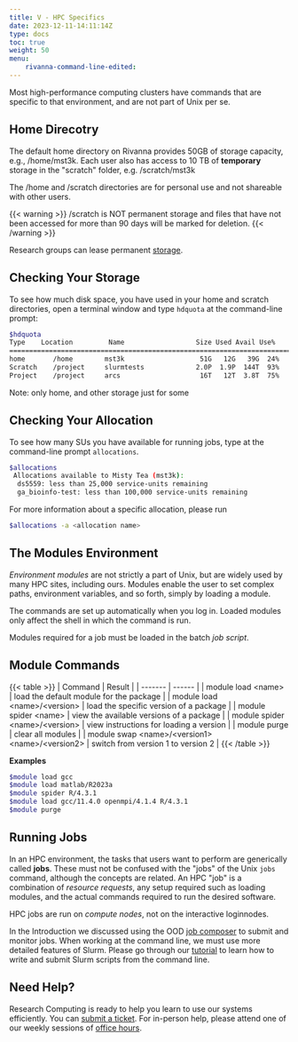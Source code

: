 ```yaml
---
title: V - HPC Specifics
date: 2023-12-11-14:11:14Z
type: docs
toc: true 
weight: 50
menu: 
    rivanna-command-line-edited:
---
```


Most high-performance computing clusters have commands that are specific to that environment, and are not part of Unix per se.

## Home Direcotry

The default home directory on Rivanna provides 50GB of storage capacity, e.g., /home/mst3k.  Each user also has access to 10 TB of  __temporary__  storage in the "scratch" folder, e.g. /scratch/mst3k

The /home and /scratch directories are for personal use and not shareable with other users.

{{< warning >}}
/scratch is NOT permanent storage and files that have not been accessed for more than 90 days will be marked for deletion.
{{< /warning >}}

Research groups can lease permanent [storage](https://www.rc.virginia.edu/userinfo/storage/).

## Checking Your Storage

To see how much disk space, you have used in your home and scratch directories, open a terminal window and type  `hdquota`  at the command-line prompt:

```bash
$hdquota
Type    Location         Name                  Size Used Avail Use%
=======================================================================
home       /home        mst3k                   51G   12G   39G  24%
Scratch    /project     slurmtests             2.0P  1.9P  144T  93%
Project    /project     arcs                    16T   12T  3.8T  75%   Project    /project     rivanna_software       1.1T  4.2M  1.0T   1%   Project    /project     ds5559                  51G  3.7G   47G   8%   Value      /nv          vol174                 5.5T  1.2T  4.4T  21%
```

Note: only home, and other storage just for some

## Checking Your Allocation

To see how many SUs you have available for running jobs, type at the command-line prompt `allocations`.

```bash
$allocations
 Allocations available to Misty Tea (mst3k):
  ds5559: less than 25,000 service-units remaining
  ga_bioinfo-test: less than 100,000 service-units remaining
```

For more information about a specific allocation, please run
```bash
$allocations -a <allocation name>
```

## The Modules Environment

_Environment modules_ are not strictly a part of Unix, but are widely used by many HPC sites, including ours.  Modules enable the user to set complex paths, environment variables, and so forth, simply by loading a module.

The commands are set up automatically when you log in.  Loaded modules only affect the shell in which the command is run.

Modules required for a job must be loaded in the batch _job script_.

## Module Commands

{{< table >}}
|  Command   |  Result  |
|  -------   |  ------  |
|  module load \<name\> |  load the default module for the <name> package |
|  module load \<name\>/\<version\> | load the specific version of a package |
|  module spider \<name\> | view the available versions of a package | 
|  module spider \<name\>/\<version\> | view instructions for loading a version |
|  module purge | clear all modules |
|  module swap \<name\>/\<version1\> \<name\>/\<version2\> | switch from version 1 to version 2 |
{{< /table >}}

**Examples**
```bash
$module load gcc
$module load matlab/R2023a
$module spider R/4.3.1
$module load gcc/11.4.0 openmpi/4.1.4 R/4.3.1
$module purge
```

## Running Jobs

In an HPC environment, the tasks that users want to perform are generically called **jobs**.  These must not be confused with the "jobs" of the Unix `jobs` command, although the concepts are related. An HPC "job" is a combination of _resource requests_, any setup required such as loading modules, and the actual commands required to run the desired software.

HPC jobs are run on _compute nodes_, not on the interactive loginnodes.

In the Introduction we discussed using the OOD [job composer](/notes/rivanna-intro/features_of_ood/features_jobs_tab) to submit and monitor jobs. When working at the command line, we must use more detailed features of Slurm.  Please go through our [tutorial](/notes/slurm-from-cli) to learn how to write and submit Slurm scripts from the command line.

## Need Help?

Research Computing is ready to help you learn to use our systems efficiently.  You can [submit a ticket](https://www.rc.virginia.edu/form/support-request/).  For in-person help, please attend one of our weekly sessions of [office hours](https://www.rc.virginia.edu/support/#office-hours).
